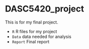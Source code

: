 # DASC5420_project

This is for my final project.

- `R` R files for my project
- `Data` data needed for analysis
- `Report` Final report
